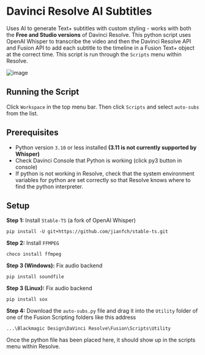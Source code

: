 # Davinci Resolve AI Subtitles
Uses AI to generate Text+ subtitles with custom styling - works with both the **Free and Studio versions** of Davinci Resolve. This python script uses OpenAI Whisper to transcribe the video and then the Davinci Resolve API and Fusion API to add each subtitle to the timeline in a Fusion Text+ object at the correct time. This script is run through the `Scripts` menu within Resolve.

![image](https://github.com/tmoroney/auto-subs/assets/72154813/a792207b-ad88-434f-8f88-8869259b7031)

## Running the Script

Click `Workspace` in the top menu bar. Then click `Scripts` and select `auto-subs` from the list.

## Prerequisites
- Python version `3.10` or less installed **(3.11 is not currently supported by Whisper)**
- Check Davinci Console that Python is working (click py3 button in console)
- If python is not working in Resolve, check that the system environment variables for python are set correctly so that Resolve knows where to find the python interpreter.

## Setup

**Step 1:** Install `Stable-TS` (a fork of OpenAI Whisper)

    pip install -U git+https://github.com/jianfch/stable-ts.git

**Step 2:** Install `FFMPEG`

    choco install ffmpeg

**Step 3 (Windows):** Fix audio backend

    pip install soundfile 
    
**Step 3 (Linux):** Fix audio backend
  
    pip install sox
    
**Step 4:** Download the `auto-subs.py` file and drag it into the `Utility` folder of one of the Fusion Scripting folders like this address
  
    ...\Blackmagic Design\DaVinci Resolve\Fusion\Scripts\Utility

Once the python file has been placed here, it should show up in the scripts menu within Resolve.
   
